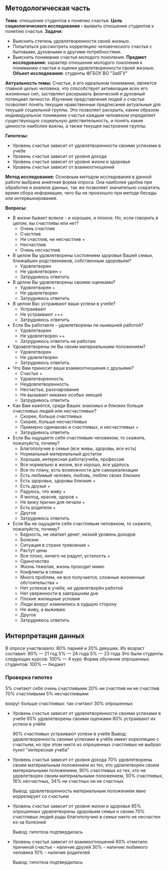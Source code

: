 
## Методологическая часть

**Тема:** отношение студентов к понятию счастья.
**Цель социологического исследования -** выявить отношение студентов к понятию счастья.
**Задачи:**
- Выяснить степень удовлетворенности своей жизнью.
- Попытаться рассмотреть корреляцию человеческого счастья с бытовыми, духовными и другими потребностями.
- Выяснить понимание счастья молодого поколения.
**Предмет исследования:** характер отношения молодого поколения к пониманию счастья и оценки удовлетворенности своей жизнью.
**Объект исследования:** студенты ФГБОУ ВО "ЗабГУ"

**Актуальность темы:**
Счастье, в его идеальном понимании, является главной целью человека, что способствует активизации всех его жизненных сил, заставляет раскрывать физический и духовный потенциал личности. Изучение представления людей о счастье позволяет понять текущие нравственные предписания актуальные для текущей социальной группы. Это позволяет раскрыть, каким образом индивидуальное понимание счастья каждым человеком определяет существующую социальную действительность, и понять какие ценности наиболее важны, а также текущее настроение группы.

**Гипотезы:** 
- Уровень счастья зависит от удовлетворенности своими успехами в учебе
- Уровень счастья зависит от уровня дохода
- Уровень счастья зависит от уровня жизни и здоровья
- Уровень счастья зависит от взаимоотношений

**Метод исследования:**
Основным методом исследования в данной работе выбрана анкетная форма опроса. Она наиболее удобна при обработке и анализе данных, так же позволяет значительно сократить время сбора информации, чего бы не произошло при методе беседы или интервьюирования.


**Вопросы:**
- В жизни бывает всякое - и хорошее, и плохое.  Но, если говорить в целом, вы счастливы или нет?
    - Очень счастлив
    - Счастлив
    - Ни счастлив, ни несчастлив +
    - Несчастлив 
    - Очень несчастлив
- В целом Вы удовлетворены состоянием здоровья Вашей семьи, ближайших родственников, собственным здоровьем?
    - Удовлетворен
    - Не удовлетворен +
    - Затрудняюсь ответить
- В целом Вы удовлетворены своими оценками?
    - Удовлетворен +
    - Не удовлетворен
    - Затрудняюсь ответить
- В целом Вас устраивают ваши успехи в учебе?
    - Устраивают
    - Не устраивают +++
    - Затрудняюсь ответить
- Если Вы работаете - удовлетворены ли нынешней работой?
    - Удовлетворен
    - Не удовлетворен ++
    - Затрудняюсь ответить
    не работаю
- Удоавлетворены ли Вы своим материальными положением?
    - Удовлетворен
    - Не удовлетворен
    - Затрудняюсь ответить
- Что Вам приносит ваши взаимоотношения с друзьями?
    - Счастье +
    - Удовлетворенность
    - Неудовлетворенность
    - Несчастье, разочарование
    - Не вызывает никаких особых эмоций
    - Затрудняюсь ответить
- Как Вам кажется, среди Ваших знакомых и близких больше счастливых людей или несчастливых?
    - Скорее, больше счастливых
    - Скорее, больше несчастливых
    - Примерно одинаково и счастливых, и несчастливых +
    - Затрудняюсь ответить
- Если Вы ощущаете себя счастливым человеком, то скажите, пожалуйста, почему?
    - Благополучие в семье (все живы, здоровы, все есть)
    - Нормальный материальный достаток
    - Хорошая, интересная работа/учеба, профессия
    - Все нормально в жизни, все хорошо, все удалось
    - Все по плану, есть возможности для самореализации
    - Есть любимый человек, любовь, люблю своих близких
    - Есть здоровье, здоровы близкие +
    - Есть друзья +
    - Радуюсь, что живу +
    - Я молод, красив, здоров +	
    - Не вижу причин для печали +
    - Есть родители +
    - Другое
    - Затрудняюсь ответить
- Если Вы не ощущаете себя счастливым человеком, то скажите, пожалуйста, почему?
    - Бедность, не хватает денег, низкий уровень доходов
    - Болезни
    - Ситуация в стране тревожная +
    - Растут цены
    - Все плохо, ничего не радует, усталость +
    - Одиночество
    - Жизнь тяжелая, жизнь проходит мимо
    - Конфликты в семье	
    - Много проблем, не все получается, сложные жизненные обстоятельства +
    - Нет успехов в учебе, не удовлетворён работой
    - Нет уверенности в завтрашнем дне
    - Плохие жилищные условия
    - Люди вокруг изменились в худшую сторону
    - Не живу, а выживаю
    - Другое
    - Затрудняюсь ответить


## Интерпретация данных

В опросе участвовало: 80% парней и 20% девушек.
Их возраст составил: 90% — 21 год
5% — 24 года
5% — 23 года
Это были студенты следующих курсов: 100% — 4 курс
Форма обучения опрошенных студентов: 100% — бюджет


### Проверка гипотез

5% считают себя очень счастливыми
20% ни счастлив ни не счастлив
70% счастливыми
5% несчастливыми

вокруг больше счастливых: так считают 30% опрошенных

- Уровень счастья зависит от удовлетворенности своими успехами в учебе
    65% удовлетворены своими оценками
    80% устраивают их успехи в учёбе

    90% счастливых устраивают успехи в учебе
    Вывод: удовлетворенность своими успехами в учёбе имеет корелляцию с счастьем, но при этом никто из опрошенных счастливых не выбрал пункт "интересная учеба"

- Уровень счастья зависит от уровня дохода
    70% удовлетворены своим материальным положением
    из тех, кто удовлетворен своим материальными положением, 90% счастливых
    из тех, кто не удовлетворен своим материальными положением, 50% счастливых, 16% несчастных, 34% ни счастных ни не счастных

    Вывод: удовлетворенность материальным положением явно коррелирует со счастьем

- Уровень счастья зависит от уровня жизни и здоровья
    85% опрошенных удовлетворены здоровьем семьи и своим
    70% счастливых людей рады благополучию в семье
    никто не несчастен из-за болезней

    Вывод: гипотеза подтвердилась

- Уровень счастья зависит от взаимоотношений
    60% отметило причиной счастье - наличие друзей
    30% - наличие любимого человека
    10% - наличие родителей

    Вывод: гипотеза подтвердилась
